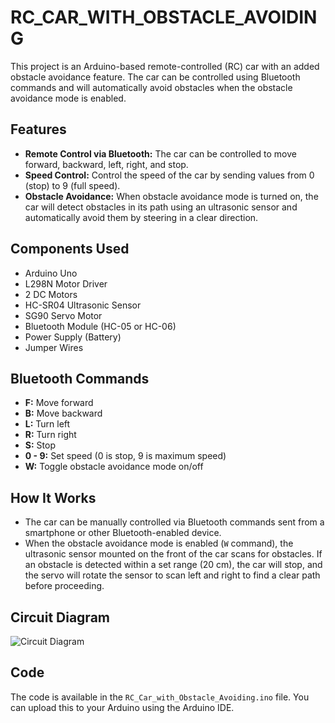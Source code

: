 # RC_CAR_WITH_OBSTACLE_AVOIDING

This project is an Arduino-based remote-controlled (RC) car with an added obstacle avoidance feature. The car can be controlled using Bluetooth commands and will automatically avoid obstacles when the obstacle avoidance mode is enabled.

## Features

- **Remote Control via Bluetooth:** The car can be controlled to move forward, backward, left, right, and stop.
- **Speed Control:** Control the speed of the car by sending values from 0 (stop) to 9 (full speed).
- **Obstacle Avoidance:** When obstacle avoidance mode is turned on, the car will detect obstacles in its path using an ultrasonic sensor and automatically avoid them by steering in a clear direction.

## Components Used

- Arduino Uno
- L298N Motor Driver
- 2 DC Motors
- HC-SR04 Ultrasonic Sensor
- SG90 Servo Motor
- Bluetooth Module (HC-05 or HC-06)
- Power Supply (Battery)
- Jumper Wires

## Bluetooth Commands

- **F:** Move forward
- **B:** Move backward
- **L:** Turn left
- **R:** Turn right
- **S:** Stop
- **0 - 9:** Set speed (0 is stop, 9 is maximum speed)
- **W:** Toggle obstacle avoidance mode on/off

## How It Works

- The car can be manually controlled via Bluetooth commands sent from a smartphone or other Bluetooth-enabled device.
- When the obstacle avoidance mode is enabled (`W` command), the ultrasonic sensor mounted on the front of the car scans for obstacles. If an obstacle is detected within a set range (20 cm), the car will stop, and the servo will rotate the sensor to scan left and right to find a clear path before proceeding.

## Circuit Diagram

![Circuit Diagram](images/RC_CAR_WITH_OBSTACLE_AVOIDING.png)


## Code

The code is available in the `RC_Car_with_Obstacle_Avoiding.ino` file. You can upload this to your Arduino using the Arduino IDE.
